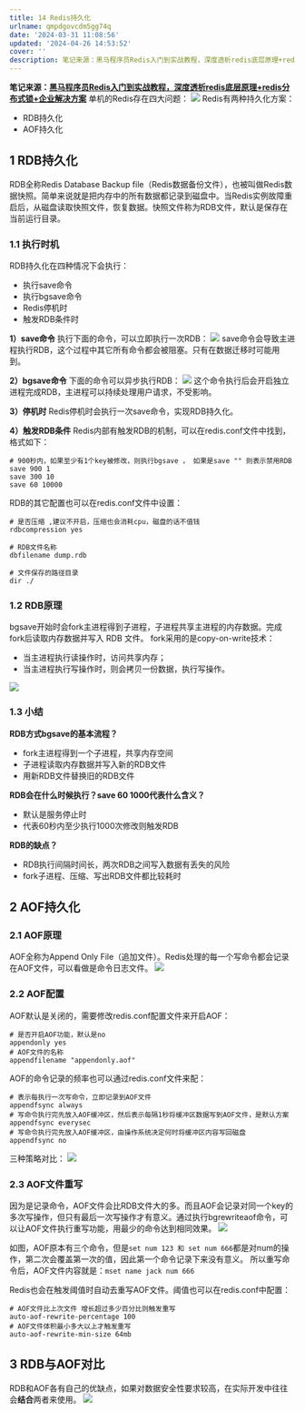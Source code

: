 ```yaml
---
title: 14 Redis持久化
urlname: qmpdgovcdm5gg74q
date: '2024-03-31 11:08:56'
updated: '2024-04-26 14:53:52'
cover: ''
description: 笔记来源：黑马程序员Redis入门到实战教程，深度透析redis底层原理+redis分布式锁+企业解决方案单机的Redis存在四大问题：Redis有两种持久化方案：RDB持久化AOF持久化1 RDB持久化RDB全称Redis Database Backup file（Redis数据备份文件），...
---
```

**笔记来源：**[**黑马程序员Redis入门到实战教程，深度透析redis底层原理+redis分布式锁+企业解决方案**](https://www.bilibili.com/video/BV1cr4y1671t/?spm_id_from=333.337.search-card.all.click&vd_source=e8046ccbdc793e09a75eb61fe8e84a30)
单机的Redis存在四大问题：
![](https://cdn.nlark.com/yuque/0/2022/png/22334924/1664532308215-177308fc-c6d9-4564-bdd9-fceda380b08b.png#averageHue=%23f1e4e4&clientId=u64bd80a6-af81-4&errorMessage=unknown%20error&height=361&id=g0OM1&originHeight=480&originWidth=1154&originalType=binary&ratio=1&rotation=0&showTitle=false&status=error&style=none&taskId=u4a43e91e-128e-47cb-9b9a-d1b292fd8f5&title=&width=868)
Redis有两种持久化方案：

- RDB持久化
- AOF持久化
## 1 RDB持久化
RDB全称Redis Database Backup file（Redis数据备份文件），也被叫做Redis数据快照。简单来说就是把内存中的所有数据都记录到磁盘中。当Redis实例故障重启后，从磁盘读取快照文件，恢复数据。快照文件称为RDB文件，默认是保存在当前运行目录。
### 1.1 执行时机
RDB持久化在四种情况下会执行：

- 执行save命令
- 执行bgsave命令
- Redis停机时
- 触发RDB条件时

**1）save命令**
执行下面的命令，可以立即执行一次RDB：
![](https://cdn.nlark.com/yuque/0/2022/png/22334924/1664532308202-3ee51825-22a2-4812-ba2e-a3f1705e24c4.png#averageHue=%23042d49&clientId=u64bd80a6-af81-4&errorMessage=unknown%20error&height=105&id=xX9R9&originHeight=193&originWidth=1108&originalType=binary&ratio=1&rotation=0&showTitle=false&status=error&style=none&taskId=u9652382a-beab-4d79-a513-814f491ff87&title=&width=601)
save命令会导致主进程执行RDB，这个过程中其它所有命令都会被阻塞。只有在数据迁移时可能用到。

**2）bgsave命令**
下面的命令可以异步执行RDB：
![](https://cdn.nlark.com/yuque/0/2022/png/22334924/1664532308120-09d52bc6-d8d5-4c4c-ac7a-ec33a94386ea.png#averageHue=%23042d48&clientId=u64bd80a6-af81-4&errorMessage=unknown%20error&height=62&id=Gynzu&originHeight=112&originWidth=1157&originalType=binary&ratio=1&rotation=0&showTitle=false&status=error&style=none&taskId=u830c8df7-dcde-416c-9f21-975e2d92bfb&title=&width=642)
这个命令执行后会开启独立进程完成RDB，主进程可以持续处理用户请求，不受影响。

**3）停机时**
Redis停机时会执行一次save命令，实现RDB持久化。

**4）触发RDB条件**
Redis内部有触发RDB的机制，可以在redis.conf文件中找到，格式如下：
```properties
# 900秒内，如果至少有1个key被修改，则执行bgsave ， 如果是save "" 则表示禁用RDB
save 900 1  
save 300 10  
save 60 10000
```

RDB的其它配置也可以在redis.conf文件中设置：
```properties
# 是否压缩 ,建议不开启，压缩也会消耗cpu，磁盘的话不值钱
rdbcompression yes

# RDB文件名称
dbfilename dump.rdb  

# 文件保存的路径目录
dir ./
```
### 1.2 RDB原理
bgsave开始时会fork主进程得到子进程，子进程共享主进程的内存数据。完成fork后读取内存数据并写入 RDB 文件。
fork采用的是copy-on-write技术：

- 当主进程执行读操作时，访问共享内存；
- 当主进程执行写操作时，则会拷贝一份数据，执行写操作。

![](https://cdn.nlark.com/yuque/0/2022/png/22334924/1664532308041-ca74187f-3527-48a3-8f04-81ccb705b4ad.png#averageHue=%23f7efef&clientId=u64bd80a6-af81-4&errorMessage=unknown%20error&height=424&id=jgANO&originHeight=547&originWidth=1514&originalType=binary&ratio=1&rotation=0&showTitle=false&status=error&style=none&taskId=u26829932-da23-4e97-bf57-6f82c8fe276&title=&width=1174)
### 1.3 小结
**RDB方式bgsave的基本流程？**

- fork主进程得到一个子进程，共享内存空间
- 子进程读取内存数据并写入新的RDB文件
- 用新RDB文件替换旧的RDB文件

**RDB会在什么时候执行？save 60 1000代表什么含义？**

- 默认是服务停止时
- 代表60秒内至少执行1000次修改则触发RDB

**RDB的缺点？**

- RDB执行间隔时间长，两次RDB之间写入数据有丢失的风险
- fork子进程、压缩、写出RDB文件都比较耗时

## 2 AOF持久化
### 2.1 AOF原理
AOF全称为Append Only File（追加文件）。Redis处理的每一个写命令都会记录在AOF文件，可以看做是命令日志文件。
![](https://cdn.nlark.com/yuque/0/2022/png/22334924/1664532308003-6da78dbf-19d2-46c2-9157-c8b9fa66ae0a.png#averageHue=%23f5e7e6&clientId=u64bd80a6-af81-4&errorMessage=unknown%20error&id=RL4Jk&originHeight=444&originWidth=918&originalType=binary&ratio=1&rotation=0&showTitle=false&status=error&style=none&taskId=u2caf18e1-a097-43eb-982a-8d5a30ef37d&title=)
### 2.2 AOF配置
AOF默认是关闭的，需要修改redis.conf配置文件来开启AOF：
```properties
# 是否开启AOF功能，默认是no
appendonly yes
# AOF文件的名称
appendfilename "appendonly.aof"
```

AOF的命令记录的频率也可以通过redis.conf文件来配：
```properties
# 表示每执行一次写命令，立即记录到AOF文件
appendfsync always 
# 写命令执行完先放入AOF缓冲区，然后表示每隔1秒将缓冲区数据写到AOF文件，是默认方案
appendfsync everysec 
# 写命令执行完先放入AOF缓冲区，由操作系统决定何时将缓冲区内容写回磁盘
appendfsync no
```

三种策略对比：
![](https://cdn.nlark.com/yuque/0/2022/png/22334924/1664532308847-7b6922df-7098-478e-b629-33b812cb9088.png#averageHue=%23c3a7a6&clientId=u64bd80a6-af81-4&errorMessage=unknown%20error&id=rsM81&originHeight=168&originWidth=1008&originalType=binary&ratio=1&rotation=0&showTitle=false&status=error&style=none&taskId=u2e9e8d0d-0a65-4ad8-8bf0-068dcbf2101&title=)

### 2.3 AOF文件重写
因为是记录命令，AOF文件会比RDB文件大的多。而且AOF会记录对同一个key的多次写操作，但只有最后一次写操作才有意义。通过执行bgrewriteaof命令，可以让AOF文件执行重写功能，用最少的命令达到相同效果。
![](https://cdn.nlark.com/yuque/0/2022/png/22334924/1664532309146-7ab40268-2717-43b5-aecd-e07b7e04845f.png#averageHue=%23f9f8f8&clientId=u64bd80a6-af81-4&errorMessage=unknown%20error&id=VGdhp&originHeight=134&originWidth=970&originalType=binary&ratio=1&rotation=0&showTitle=false&status=error&style=none&taskId=u95a461d4-d669-4f04-8bff-0677b2ac13f&title=)

如图，AOF原本有三个命令，但是`set num 123 和 set num 666`都是对num的操作，第二次会覆盖第一次的值，因此第一个命令记录下来没有意义。
所以重写命令后，AOF文件内容就是：`mset name jack num 666`

Redis也会在触发阈值时自动去重写AOF文件。阈值也可以在redis.conf中配置：
```properties
# AOF文件比上次文件 增长超过多少百分比则触发重写
auto-aof-rewrite-percentage 100
# AOF文件体积最小多大以上才触发重写 
auto-aof-rewrite-min-size 64mb
```

## 3 RDB与AOF对比
RDB和AOF各有自己的优缺点，如果对数据安全性要求较高，在实际开发中往往会**结合**两者来使用。
![](https://cdn.nlark.com/yuque/0/2022/png/22334924/1664532309055-8defb08d-d9f7-4ab0-a987-0c6cb3505eb8.png#averageHue=%23c9bbba&clientId=u64bd80a6-af81-4&errorMessage=unknown%20error&height=364&id=e89DG&originHeight=435&originWidth=1198&originalType=binary&ratio=1&rotation=0&showTitle=false&status=error&style=none&taskId=ufb95b67c-c420-4201-94ed-f65b4511d77&title=&width=1003)
